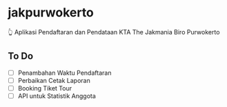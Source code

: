 # jakpurwokerto
👆 Aplikasi Pendaftaran dan Pendataan KTA The Jakmania Biro Purwokerto

## To Do
- [ ] Penambahan Waktu Pendaftaran
- [ ] Perbaikan Cetak Laporan
- [ ] Booking Tiket Tour
- [ ] API untuk Statistik Anggota
